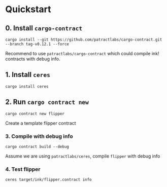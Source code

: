 # Quickstart

## 0. Install `cargo-contract`

```
cargo install --git https://github.com/patractlabs/cargo-contract.git --branch tag-v0.12.1 --force
```

Recommend to use `patractlabs/cargo-contract` which could compile ink! contracts with debug info.



## 1. Install `ceres`

```
cargo install ceres
```



## 2. Run `cargo contract new`

```
cargo contract new flipper
```

Create a template flipper contract



### 3. Compile with debug info

```
cargo contract build --debug
```

Assume we are using `patractlabs/ceres`, compile `flipper` with debug info



### 4. Test flipper

```
ceres target/ink/flipper.contract info
```
